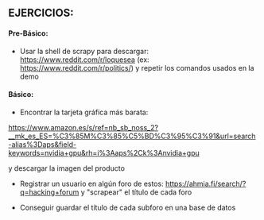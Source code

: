 ## EJERCICIOS:

#### Pre-Básico: 

* Usar la shell de scrapy para descargar: https://www.reddit.com/r/loquesea (ex: https://www.reddit.com/r/politics/) y repetir los comandos usados en la demo

#### Básico:

* Encontrar la tarjeta gráfica más barata:

https://www.amazon.es/s/ref=nb_sb_noss_2?__mk_es_ES=%C3%85M%C3%85%C5%BD%C3%95%C3%91&url=search-alias%3Daps&field-keywords=nvidia+gpu&rh=i%3Aaps%2Ck%3Anvidia+gpu

y descargar la imagen del producto

* Registrar un usuario en algún foro de estos: https://ahmia.fi/search/?q=hacking+forum y "scrapear" el título de cada foro

* Conseguir guardar el título de cada subforo en una base de datos
